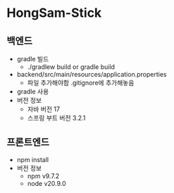 # HongSam-Stick

## 백엔드

- gradle 빌드
  - ./gradlew build or gradle build
- backend/src/main/resources/application.properties
  - 파일 추가해야함 .gitignore에 추가해놓음
- gradle 사용
- 버전 정보
  - 자바 버전 17
  - 스프링 부트 버전 3.2.1

## 프론트엔드

- npm install
- 버전 정보
  - npm v9.7.2
  - node v20.9.0
